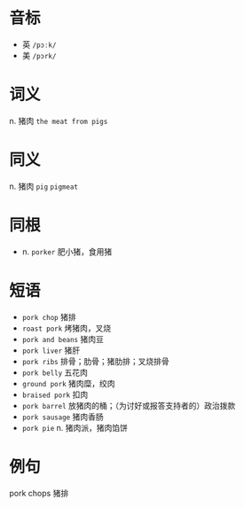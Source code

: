 # 音标

- 英 `/pɔːk/`
- 美 `/pɔrk/`

# 词义

n. 猪肉
`the meat from pigs`

# 同义

n. 猪肉
`pig` `pigmeat`

# 同根

- n. `porker` 肥小猪，食用猪

# 短语

- `pork chop` 猪排
- `roast pork` 烤猪肉，叉烧
- `pork and beans` 猪肉豆
- `pork liver` 猪肝
- `pork ribs` 排骨；肋骨；猪肋排；叉烧排骨
- `pork belly` 五花肉
- `ground pork` 猪肉糜，绞肉
- `braised pork` 扣肉
- `pork barrel` 放猪肉的桶；（为讨好或报答支持者的）政治拨款
- `pork sausage` 猪肉香肠
- `pork pie` n. 猪肉派，猪肉馅饼

# 例句

pork chops
猪排


